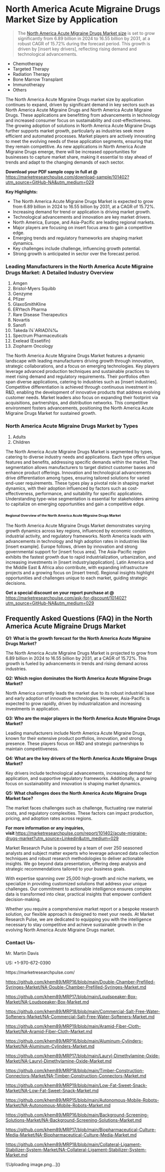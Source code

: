 <h1>North America Acute Migraine Drugs Market&nbsp;Size by Application</h1><blockquote><p>The <a href="https://marketresearchpulse.com/download-sample/101402?utm_source=GitHub-NA&amp;utm_medium=029">North America Acute Migraine Drugs Market size</a> is set to grow significantly from 6.89 billion in 2024 to 16.55 billion by 2031, at a robust CAGR of 15.72% during the forecast period. This growth is driven by [insert key drivers], reflecting rising demand and technological advancements.</p></blockquote><ul><li>Chemotherapy<li> Targeted Therapy<li> Radiation Therapy<li> Bone Marrow Transplant<li> Immunotherapy<li> Others</li></ul><p>The North America Acute Migraine Drugs market size by application continues to expand, driven by significant demand in key sectors such as North America Acute Migraine Drugs and North America Acute Migraine Drugs. These applications are benefitting from advancements in technology and increased consumer focus on sustainability and cost-effectiveness. The growing adoption of solutions in North America Acute Migraine Drugs further supports market growth, particularly as industries seek more efficient and automated processes. Market players are actively innovating to meet the evolving needs of these application segments, ensuring that they remain competitive. As new applications in North America Acute Migraine Drugs emerge, there will be increased opportunities for businesses to capture market share, making it essential to stay ahead of trends and adapt to the changing demands of each sector.</p><p><strong>Download your PDF sample copy in full at @ </strong><a href="https://marketresearchpulse.com/download-sample/101402?utm_source=GitHub-NA&amp;utm_medium=029">https://marketresearchpulse.com/download-sample/101402?utm_source=GitHub-NA&amp;utm_medium=029</a></p><p><strong>Key Highlights: </strong></p><ul><li>The North America Acute Migraine Drugs Market is expected to grow from 6.89 billion in 2024 to 16.55 billion by 2031, at a CAGR of 15.72%.</li><li>Increasing demand for trend or application is driving market growth.</li><li>Technological advancements and innovation are key market drivers.</li><li>North America, Europe, and Asia-Pacific are leading regional markets.</li><li>Major players are focusing on insert focus area to gain a competitive edge.</li><li>Emerging trends and regulatory frameworks are shaping market dynamics.</li><li>Key challenges include challenge, influencing growth potential.</li><li>Strong growth is anticipated in sector over the forecast period.</li></ul><h3>Leading Manufacturers in the North America Acute Migraine Drugs Market: A Detailed Industry Overview</h3><ol><li>Amgen</li><li>Bristol-Myers Squibb</li><li>Genzyme</li><li>Pfizer</li><li>GlaxoSmithKline</li><li>ERYtech Pharma</li><li>Rare Disease Therapeutics</li><li>Novartis</li><li>Sanofi</li><li>Takeda ï¼ˆARIADï¼‰</li><li>Spectrum Pharmaceuticals</li><li>Exelead (Essetifin)</li><li>Ziopharm Oncology</li></ol><div class="flex max-w-full flex-col flex-grow"><div class="min-h-8 text-message flex w-full flex-col items-end gap-2 whitespace-normal break-words [.text-message+&amp;]:mt-5" dir="auto" data-message-author-role="assistant" data-message-id="fd8432e4-4910-450d-b182-61b7bfb0a01f" data-message-model-slug="gpt-4o"><div class="flex w-full flex-col gap-1 empty:hidden first:pt-[3px]"><div class="markdown prose w-full break-words dark:prose-invert light"><p>The North America Acute Migraine Drugs Market features a dynamic landscape with leading manufacturers driving growth through innovation, strategic collaborations, and a focus on emerging technologies. Key players leverage advanced production techniques and sustainable practices to meet rising demand and regulatory requirements. Their portfolios often span diverse applications, catering to industries such as [insert industries]. Competitive differentiation is achieved through continuous investment in R&amp;D, enabling the development of innovative products that address evolving customer needs. Market leaders also focus on expanding their footprint via acquisitions, partnerships, and distribution networks. This competitive environment fosters advancements, positioning the North America Acute Migraine Drugs Market for sustained growth.</p></div></div></div></div><h3>North America Acute Migraine Drugs Market by Types</h3><ol><li>Adults<li> Children</li></ol><div class="flex max-w-full flex-col flex-grow"><div class="min-h-8 text-message flex w-full flex-col items-end gap-2 whitespace-normal break-words [.text-message+&amp;]:mt-5" dir="auto" data-message-author-role="assistant" data-message-id="084470be-0bb7-4664-bddf-5156b4f41249" data-message-model-slug="gpt-4o-mini"><div class="flex w-full flex-col gap-1 empty:hidden first:pt-[3px]"><div class="markdown prose w-full break-words dark:prose-invert light"><p>The North America Acute Migraine Drugs Market is segmented by types, catering to diverse industry needs and applications. Each type offers unique features and benefits, addressing specific demands within the market. The segmentation allows manufacturers to target distinct customer bases and enhance product offerings. Innovation and technological advancements drive differentiation among types, ensuring tailored solutions for varied end-user requirements. These types play a pivotal role in shaping market dynamics, with their adoption influenced by factors such as cost-effectiveness, performance, and suitability for specific applications. Understanding type-wise segmentation is essential for stakeholders aiming to capitalize on emerging opportunities and gain a competitive edge.</p></div></div></div></div><h3><span style="font-size: 11px;">Regional Overview of the North America Acute Migraine Drugs Market</span></h3><div class="flex max-w-full flex-col flex-grow"><div class="min-h-8 text-message flex w-full flex-col items-end gap-2 whitespace-normal break-words [.text-message+&amp;]:mt-5" dir="auto" data-message-author-role="assistant" data-message-id="e9038762-ce64-4e30-91c9-9bd413514231" data-message-model-slug="gpt-4o-mini"><div class="flex w-full flex-col gap-1 empty:hidden first:pt-[3px]"><div class="markdown prose w-full break-words dark:prose-invert light"><p>The North America Acute Migraine Drugs Market demonstrates varying growth dynamics across key regions, influenced by economic conditions, industrial activity, and regulatory frameworks. North America leads with advancements in technology and high adoption rates in industries like [insert example]. Europe follows, driven by innovation and strong governmental support for [insert focus area]. The Asia-Pacific region exhibits the fastest growth due to rapid industrialization, urbanization, and increasing investments in [insert industry/application]. Latin America and the Middle East &amp; Africa also contribute, with expanding infrastructure projects and a growing focus on [insert trend]. Regional insights highlight opportunities and challenges unique to each market, guiding strategic decisions.</p></div></div></div></div><p><strong>Get a special discount on your report purchase at @ </strong><a href="https://marketresearchpulse.com/ask-for-discount/101402?utm_source=GitHub-NA&amp;utm_medium=029">https://marketresearchpulse.com/ask-for-discount/101402?utm_source=GitHub-NA&amp;utm_medium=029</a></p><h2>Frequently Asked Questions (FAQ) in the North America Acute Migraine Drugs Market</h2><p><strong>Q1: What is the growth forecast for the North America Acute Migraine Drugs Market?</strong></p><p>The North America Acute Migraine Drugs Market is projected to grow from 6.89 billion in 2024 to 16.55 billion by 2031, at a CAGR of 15.72%. This growth is fueled by advancements in trends and rising demand across industries.</p><p><strong>Q2: Which region dominates the North America Acute Migraine Drugs Market?</strong></p><p>North America currently leads the market due to its robust industrial base and early adoption of innovative technologies. However, Asia-Pacific is expected to grow rapidly, driven by industrialization and increasing investments in application.</p><p><strong>Q3: Who are the major players in the North America Acute Migraine Drugs Market?</strong></p><p>Leading manufacturers include North America Acute Migraine Drugs, known for their extensive product portfolios, innovation, and strong presence. These players focus on R&amp;D and strategic partnerships to maintain competitiveness.</p><p><strong>Q4: What are the key drivers of the North America Acute Migraine Drugs Market?</strong></p><p>Key drivers include technological advancements, increasing demand for application, and supportive regulatory frameworks. Additionally, a growing focus on sustainability and innovation is shaping market dynamics.</p><p><strong>Q5: What challenges does the North America Acute Migraine Drugs Market face?</strong></p><p>The market faces challenges such as challenge, fluctuating raw material costs, and regulatory complexities. These factors can impact production, pricing, and adoption rates across regions.</p><p><strong>For more information or any inquiries, visit&nbsp;</strong><a href="https://marketresearchpulse.com/report/101402/acute-migraine-drugs-market?utm_source=Linkedin&utm_medium=029">https://marketresearchpulse.com/report/101402/acute-migraine-drugs-market?utm_source=Linkedin&utm_medium=029</a></p><p>Market Research Pulse is powered by a team of over 250 seasoned analysts and subject matter experts who leverage advanced data collection techniques and robust research methodologies to deliver actionable insights. We go beyond data presentation, offering deep analysis and strategic recommendations tailored to your business goals.</p><p>With expertise spanning over 25,000 high-growth and niche markets, we specialize in providing customized solutions that address your unique challenges. Our commitment to actionable intelligence ensures complex data is transformed into clear, practical insights that empower confident decision-making.</p><p>Whether you require a comprehensive market report or a bespoke research solution, our flexible approach is designed to meet your needs. At Market Research Pulse, we are dedicated to equipping you with the intelligence necessary to stay competitive and achieve sustainable growth in the evolving North America Acute Migraine Drugs market.</p><h3><strong>Contact Us-</strong></h3><p>Mr. Martin Davis</p><p>US: +1-970-672-0390</p><p>https://marketresearchpulse.com/</p><p><a href="https://github.com/khem89/MRP16/blob/main/Double-Chamber-Prefilled-Syringes-Market/NA-Double-Chamber-Prefilled-Syringes-Market.md">https://github.com/khem89/MRP16/blob/main/Double-Chamber-Prefilled-Syringes-Market/NA-Double-Chamber-Prefilled-Syringes-Market.md</a></p><p><a href="https://github.com/khem89/MRP17/blob/main/Loudspeaker-Box-Market/NA-Loudspeaker-Box-Market.md">https://github.com/khem89/MRP17/blob/main/Loudspeaker-Box-Market/NA-Loudspeaker-Box-Market.md</a></p><p><a href="https://github.com/khem89/MRP18/blob/main/Commercial-Salt-Free-Water-Softeners-Market/NA-Commercial-Salt-Free-Water-Softeners-Market.md">https://github.com/khem89/MRP18/blob/main/Commercial-Salt-Free-Water-Softeners-Market/NA-Commercial-Salt-Free-Water-Softeners-Market.md</a></p><p><a href="https://github.com/khem89/MRP19/blob/main/Aramid-Fiber-Cloth-Market/NA-Aramid-Fiber-Cloth-Market.md">https://github.com/khem89/MRP19/blob/main/Aramid-Fiber-Cloth-Market/NA-Aramid-Fiber-Cloth-Market.md</a></p><p><a href="https://github.com/khem89/MRP16/blob/main/Aluminum-Cylinders-Market/NA-Aluminum-Cylinders-Market.md">https://github.com/khem89/MRP16/blob/main/Aluminum-Cylinders-Market/NA-Aluminum-Cylinders-Market.md</a></p><p><a href="https://github.com/khem89/MRP17/blob/main/Lauryl-Dimethylamine-Oxide-Market/NA-Lauryl-Dimethylamine-Oxide-Market.md">https://github.com/khem89/MRP17/blob/main/Lauryl-Dimethylamine-Oxide-Market/NA-Lauryl-Dimethylamine-Oxide-Market.md</a></p><p><a href="https://github.com/khem89/MRP18/blob/main/Timber-Construction-Connectors-Market/NA-Timber-Construction-Connectors-Market.md">https://github.com/khem89/MRP18/blob/main/Timber-Construction-Connectors-Market/NA-Timber-Construction-Connectors-Market.md</a></p><p><a href="https://github.com/khem89/MRP19/blob/main/Low-Fat-Sweet-Snack-Market/NA-Low-Fat-Sweet-Snack-Market.md">https://github.com/khem89/MRP19/blob/main/Low-Fat-Sweet-Snack-Market/NA-Low-Fat-Sweet-Snack-Market.md</a></p><p><a href="https://github.com/khem89/MRP15/blob/main/Autonomous-Mobile-Robots-Market/NA-Autonomous-Mobile-Robots-Market.md">https://github.com/khem89/MRP15/blob/main/Autonomous-Mobile-Robots-Market/NA-Autonomous-Mobile-Robots-Market.md</a></p><p><a href="https://github.com/khem89/MRP16/blob/main/Background-Screening-Solutions-Market/NA-Background-Screening-Solutions-Market.md">https://github.com/khem89/MRP16/blob/main/Background-Screening-Solutions-Market/NA-Background-Screening-Solutions-Market.md</a></p><p><a href="https://github.com/khem89/MRP17/blob/main/Biopharmaceutical-Culture-Media-Market/NA-Biopharmaceutical-Culture-Media-Market.md">https://github.com/khem89/MRP17/blob/main/Biopharmaceutical-Culture-Media-Market/NA-Biopharmaceutical-Culture-Media-Market.md</a></p><p><a href="https://github.com/khem89/MRP18/blob/main/Collateral-Ligament-Stabilizer-System-Market/NA-Collateral-Ligament-Stabilizer-System-Market.md">https://github.com/khem89/MRP18/blob/main/Collateral-Ligament-Stabilizer-System-Market/NA-Collateral-Ligament-Stabilizer-System-Market.md</a></p>
![Uploading image.png…]()
